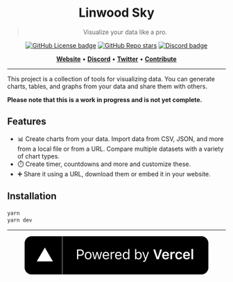 <div align="center">

# Linwood Sky

> Visualize your data like a pro.

[![GitHub License badge](https://img.shields.io/github/license/LinwoodCloud/Sky?color=2D5DCD&style=for-the-badge&logo=data:image/svg+xml;base64,PHN2ZyB4bWxucz0iaHR0cDovL3d3dy53My5vcmcvMjAwMC9zdmciIHdpZHRoPSIxOTIiIGhlaWdodD0iMTkyIiBmaWxsPSIjMmQ1ZGNkIiB2aWV3Qm94PSIwIDAgMjU2IDI1NiI%2BPHJlY3Qgd2lkdGg9IjI1NiIgaGVpZ2h0PSIyNTYiIGZpbGw9Im5vbmUiPjwvcmVjdD48cmVjdCB4PSIzMiIgeT0iNDgiIHdpZHRoPSIxOTIiIGhlaWdodD0iMTYwIiByeD0iOCIgZmlsbD0ibm9uZSIgc3Ryb2tlPSIjMmQ1ZGNkIiBzdHJva2UtbGluZWNhcD0icm91bmQiIHN0cm9rZS1saW5lam9pbj0icm91bmQiIHN0cm9rZS13aWR0aD0iMTYiPjwvcmVjdD48bGluZSB4MT0iNzYiIHkxPSI5NiIgeDI9IjE4MCIgeTI9Ijk2IiBmaWxsPSJub25lIiBzdHJva2U9IiMyZDVkY2QiIHN0cm9rZS1saW5lY2FwPSJyb3VuZCIgc3Ryb2tlLWxpbmVqb2luPSJyb3VuZCIgc3Ryb2tlLXdpZHRoPSIxNiI%2BPC9saW5lPjxsaW5lIHgxPSI3NiIgeTE9IjEyOCIgeDI9IjE4MCIgeTI9IjEyOCIgZmlsbD0ibm9uZSIgc3Ryb2tlPSIjMmQ1ZGNkIiBzdHJva2UtbGluZWNhcD0icm91bmQiIHN0cm9rZS1saW5lam9pbj0icm91bmQiIHN0cm9rZS13aWR0aD0iMTYiPjwvbGluZT48bGluZSB4MT0iNzYiIHkxPSIxNjAiIHgyPSIxODAiIHkyPSIxNjAiIGZpbGw9Im5vbmUiIHN0cm9rZT0iIzJkNWRjZCIgc3Ryb2tlLWxpbmVjYXA9InJvdW5kIiBzdHJva2UtbGluZWpvaW49InJvdW5kIiBzdHJva2Utd2lkdGg9IjE2Ij48L2xpbmU%2BPC9zdmc%2B)](https://github.com/LinwoodCloud/butterfly/blob/main/LICENSE)
[![GitHub Repo stars](https://img.shields.io/github/stars/LinwoodCloud/butterfly?color=2D5DCD&logo=github&logoColor=2D5DCD&style=for-the-badge)](https://github.com/LinwoodCloud/butterfly)
[![Discord badge](https://img.shields.io/discord/735424757142519848?style=for-the-badge&color=2D5DCD&logo=discord&logoColor=2D5DCD)](https://discord.linwood.dev)
</div>

<p align="center">
    <a href="http://sky.linwood.dev"><b>Website</b></a> •
    <a href="https://go.linwood.dev/discord"><b>Discord</b></a> •
    <a href="https://twitter.com/LinwoodCloud"><b>Twitter</b></a> •
    <a href="CONTRIBUTING.md"><b>Contribute</b></a>
</p>  

</div>

---

This project is a collection of tools for visualizing data.
You can generate charts, tables, and graphs from your data and share them with others.

**Please note that this is a work in progress and is not yet complete.**

## Features

* 📊 Create charts from your data. Import data from CSV, JSON, and more from a local file or from a URL. Compare multiple datasets with a variety of chart types.
* ⏱️ Create timer, countdowns and more and customize these.
* ➕ Share it using a URL, download them or embed it in your website.

## Installation

```sh
yarn
yarn dev
```

---

<div align="center">

[![Powered by Vercel](public/powered-by-vercel.svg)](https://vercel.com?utm_source=Linwood&utm_campaign=oss)

</div>
